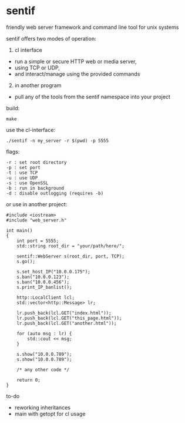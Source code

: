 # sentif
friendly web server framework and command line tool for unix systems 

sentif offers two modes of operation:
1. cl interface
- run a simple or secure HTTP web or media server,
- using TCP or UDP,
- and interact/manage using the provided commands
2. in another program
- pull any of the tools from the sentif namespace into your project

build:
```
make
```

use the cl-interface:
```
./sentif -n my_server -r $(pwd) -p 5555
```
flags:
```
-r : set root directory
-p : set port
-t : use TCP
-u : use UDP
-s : use OpenSSL
-b : run in background
-d : disable outlogging (requires -b)
```

or use in another project:
```
#include <iostream>
#include "web_server.h"

int main()
{
    int port = 5555;
    std::string root_dir = "your/path/here/";

    sentif::WebServer s(root_dir, port, TCP);
    s.go();

    s.set_host_IP("10.0.0.175");
    s.ban("10.0.0.123");
    s.ban("10.0.0.456");
    s.print_IP_banlist();

    http::LocalClient lcl;
    std::vector<http::Message> lr;

    lr.push_back(lcl.GET("index.html"));
    lr.push_back(lcl.GET("this_page.html"));
    lr.push_back(lcl.GET("another.html"));

    for (auto msg : lr) {
        std::cout << msg;
    }

    s.show("10.0.0.789");
    s.show("10.0.0.789");

    /* any other code */

    return 0;
}
```


to-do
- reworking inheritances
- main with getopt for cl usage